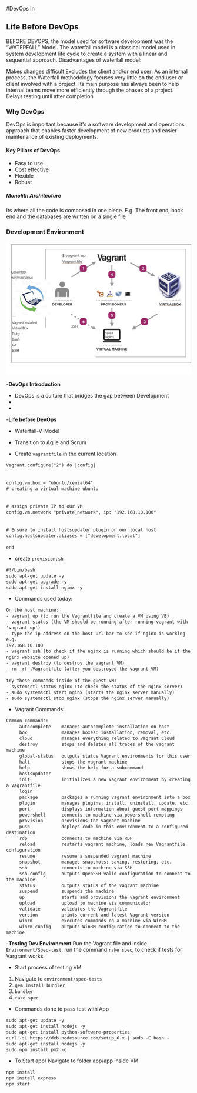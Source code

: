 #DevOps In
## Life Before DevOps
BEFORE DEVOPS, the model used for software development was the “WATERFALL” Model. The waterfall model is a classical model used in system development life cycle to create a system with a linear and sequential approach. Disadvantages of waterfall model:

Makes changes difficult
Excludes the client and/or end user: As an internal process, the Waterfall methodology focuses very little on the end user or client involved with a project. Its main purpose has always been to help internal teams move more efficiently through the phases of a project.
Delays testing until after completion
### Why DevOps
DevOps is important because it's a software development and operations approach that enables faster development of new products and easier maintenance of existing deployments.
#### Key Pillars of DevOps
- Easy to use
- Cost effective
- Flexible
- Robust
##### Monolith Architecture
Its where all the code is composed in one piece. E.g. The front end, back end and the databases are written on a single file



### Development Environment
![](images/dev-env.png)

-**DevOps Introduction**
- DevOps is a culture that bridges the gap between Development
-
-
-**Life before DevOps**
- Waterfall-V-Model
- Transition to Agile and Scrum

- Create `vagrantfile` in the current location
```
Vagrant.configure("2") do |config|


config.vm.box = "ubuntu/xenial64"
# creating a virtual machine ubuntu


# assign private IP to our VM
config.vm.network "private_network", ip: "192.168.10.100"


# Ensure to install hostsupdater plugin on our local host
config.hostsupdater.aliases = ["development.local"]

end

```
- create `provision.sh`
```
#!/bin/bash
sudo apt-get update -y
sudo apt-get upgrade -y
sudo apt-get install nginx -y
```
- Commands used today:
```
On the host machine:
- vagrant up (to run the Vagrantfile and create a VM using VB)
- vagrant status (the VM should be running after running vagrant with 'vagrant up')
- type the ip address on the host url bar to see if nginx is working e.g.
192.168.10.100
- vagrant ssh (to check if the nginx is running which should be if the nginx website opened up)
- vagrant destroy (to destroy the vagrant VM)
- rm -rf .Vagrantfile (after you destroyed the vagrant VM)

try these commands inside of the guest VM:
- systemsctl status nginx (to check the status of the nginx server)
- sudo systemsctl start nginx (starts the nginx server manually)
- sudo systemsctl stop nginx (stops the nginx server manually)
```

- Vagrant Commands:
```
Common commands:
     autocomplete    manages autocomplete installation on host
     box             manages boxes: installation, removal, etc.
     cloud           manages everything related to Vagrant Cloud
     destroy         stops and deletes all traces of the vagrant machine
     global-status   outputs status Vagrant environments for this user
     halt            stops the vagrant machine
     help            shows the help for a subcommand
     hostsupdater
     init            initializes a new Vagrant environment by creating a Vagrantfile
     login
     package         packages a running vagrant environment into a box
     plugin          manages plugins: install, uninstall, update, etc.
     port            displays information about guest port mappings
     powershell      connects to machine via powershell remoting
     provision       provisions the vagrant machine
     push            deploys code in this environment to a configured destination
     rdp             connects to machine via RDP
     reload          restarts vagrant machine, loads new Vagrantfile configuration
     resume          resume a suspended vagrant machine
     snapshot        manages snapshots: saving, restoring, etc.
     ssh             connects to machine via SSH
     ssh-config      outputs OpenSSH valid configuration to connect to the machine
     status          outputs status of the vagrant machine
     suspend         suspends the machine
     up              starts and provisions the vagrant environment
     upload          upload to machine via communicator
     validate        validates the Vagrantfile
     version         prints current and latest Vagrant version
     winrm           executes commands on a machine via WinRM
     winrm-config    outputs WinRM configuration to connect to the machine
```
-**Testing Dev Environment**
Run the Vagrant file and inside `Environment/Spec-test`, run the command `rake spec`, to check if tests for Vargrant works
- Start process of testing VM
1) Navigate to `environment/spec-tests`
2) `gem install bundler`
3) `bundler`
4) `rake spec`

- Commands done to pass test with App
```
sudo apt-get update -y
sudo apt-get install nodejs -y
sudo apt-get install python-software-properties
curl -sL https://deb.nodesource.com/setup_6.x | sudo -E bash -
sudo apt-get install nodejs -y
sudo npm install pm2 -g
```

- To Start app/
Navigate to folder app/app inside VM
```
npm install
npm install express
npm start
```
